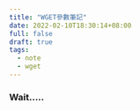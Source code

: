 ```yaml
---
title: "WGET參數筆記"
date: 2022-02-10T18:30:14+08:00
full: false
draft: true
tags: 
  - note
  - wget
---
```


### Wait.....
